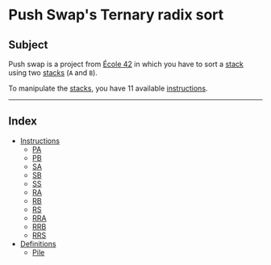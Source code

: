 # Push Swap's Ternary radix sort

## Subject
Push swap is a project from [École 42](https://42.fr) in which you have to sort a [stack](definitions#stack) using two [stacks](definitions#stack) (`A` and `B`).

To manipulate the [stacks](definitions#stack), you have 11 available [instructions](instructions#instructions).

---

## Index

- [Instructions](instructions.md#instructions)
	- [PA](instructions.md#pa)
	- [PB](instructions.md#pb)
	- [SA](instructions.md#sa)
	- [SB](instructions.md#sb)
	- [SS](instructions.md#ss)
	- [RA](instructions.md#ra)
	- [RB](instructions.md#rb)
	- [RS](instructions.md#rs)
	- [RRA](instructions.md#rra)
	- [RRB](instructions.md#rrb)
	- [RRS](instructions.md#rrs)
- [Definitions](definitions.md#definitions)
	- [Pile](definitions.md#stack)